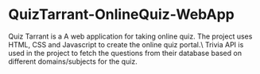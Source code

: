 # QuizTarrant-OnlineQuiz-WebApp
Quiz Tarrant is a A web application for taking online quiz. The project uses HTML, CSS and Javascript to create the online quiz portal.\\ Trivia API is used in the project to fetch the questions from their database based on different domains/subjects for the quiz.  
